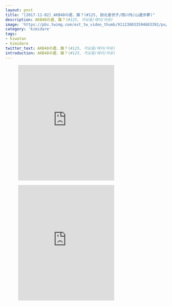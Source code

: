 ```yaml
---
layout: post
title: "[2017-11-02] AKB48の君、誰？(#125, 田北香世子/西川怜/山邊歩夢)"
description: AKB48の君、誰？(#125, 카요용/레이/아유)
image: 'https://pbs.twimg.com/ext_tw_video_thumb/911230033594683392/pu/img/mlR9vs7dysBc9Jtc.jpg'
category: 'kimidare'
tags:
- hiwatan
- kimidare
twitter_text: AKB48の君、誰？(#125, 카요용/레이/아유)
introduction: AKB48の君、誰？(#125, 카요용/레이/아유)
---
```

<figure class="video_container">
<iframe src="https://video.twimg.com/ext_tw_video/911230033594683392/pu/vid/640x360/cAwp3w1FUwcfVPTj.mp4" height="360" frameborder="0" webkitallowfullscreen mozallowfullscreen allowfullscreen></iframe>
</figure>

<figure class="video_container">
<iframe src="https://video.twimg.com/ext_tw_video/911230033594683392/pu/vid/640x360/cAwp3w1FUwcfVPTj.mp4" height="360" frameborder="0" webkitallowfullscreen mozallowfullscreen allowfullscreen></iframe>
</figure>
